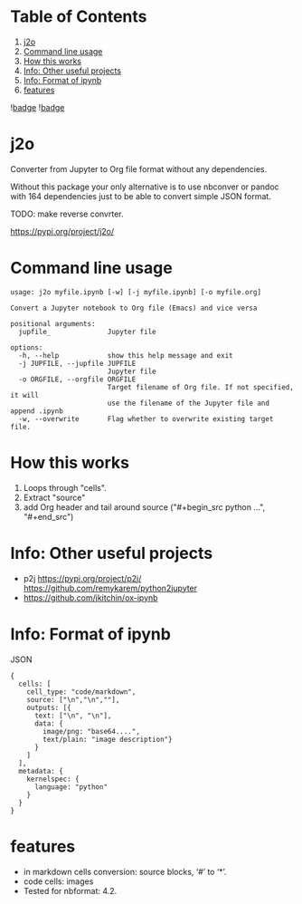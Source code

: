 
# Table of Contents

1.  [j2o](#orgbacc8a7)
2.  [Command line usage](#orgc774cb4)
3.  [How this works](#org1bf3c7a)
4.  [Info: Other useful projects](#orgcb52261)
5.  [Info: Format of ipynb](#orge84f6b3)
6.  [features](#orge5a8edc)

\![badge](![img](https://github.com/Anoncheg1/j2o/actions/workflows/python-test.yml/badge.svg?event=push))
\![badge](![img](https://github.com/Anoncheg1/j2o/actions/workflows/python-publish.yml/badge.svg?event=release))


<a id="orgbacc8a7"></a>

# j2o

Converter from Jupyter to Org file format without any dependencies.

Without this package your only alternative is to use nbconver or pandoc with 164
 dependencies just to be able to convert simple JSON format.

TODO: make reverse convrter.

<https://pypi.org/project/j2o/>


<a id="orgc774cb4"></a>

# Command line usage

    usage: j2o myfile.ipynb [-w] [-j myfile.ipynb] [-o myfile.org]
    
    Convert a Jupyter notebook to Org file (Emacs) and vice versa
    
    positional arguments:
      jupfile_              Jupyter file
    
    options:
      -h, --help            show this help message and exit
      -j JUPFILE, --jupfile JUPFILE
                            Jupyter file
      -o ORGFILE, --orgfile ORGFILE
                            Target filename of Org file. If not specified, it will
                            use the filename of the Jupyter file and append .ipynb
      -w, --overwrite       Flag whether to overwrite existing target file.


<a id="org1bf3c7a"></a>

# How this works

1.  Loops through "cells".
2.  Extract "source"
3.  add Org header and tail around source ("#+begin\_src python &#x2026;", "#+end\_src")


<a id="orgcb52261"></a>

# Info: Other useful projects

-   p2j <https://pypi.org/project/p2j/> <https://github.com/remykarem/python2jupyter>
-   <https://github.com/jkitchin/ox-ipynb>


<a id="orge84f6b3"></a>

# Info: Format of ipynb

JSON

    {
      cells: [
        cell_type: "code/markdown",
        source: ["\n","\n",""],
        outputs: [{
          text: ["\n", "\n"],
          data: {
            image/png: "base64....",
            text/plain: "image description"}
          }
        ]
      ],
      metadata: {
        kernelspec: {
          language: "python"
        }
      }
    }


<a id="orge5a8edc"></a>

# features

-   in markdown cells conversion: source blocks, ‘#’ to ‘\*’.
-   code cells: images
-   Tested for nbformat: 4.2.

